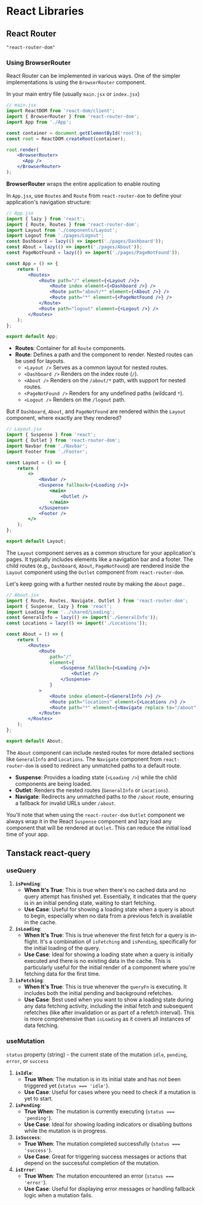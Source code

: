 # React Libraries





## React Router

`"react-router-dom"`



### Using BrowserRouter

React Router can be implemented in various ways. One of the simpler implementations is using the `BrowserRouter` component.

In your main entry file (usually `main.jsx` or `index.jsx`)

```jsx
// main.jsx
import ReactDOM from 'react-dom/client';
import { BrowserRouter } from 'react-router-dom';
import App from './App';

const container = document.getElementById('root');
const root = ReactDOM.createRoot(container);

root.render(
    <BrowserRouter>
      <App />
    </BrowserRouter>
);
```

**BrowserRouter** wraps the entire application to enable routing



In `App.jsx`, use `Routes` and `Route` from `react-router-dom` to define your application's navigation structure:

```jsx
// App.jsx
import { lazy } from 'react';
import { Route, Routes } from 'react-router-dom';
import Layout from './components/Layout';
import Logout from './pages/Logout';
const Dashboard = lazy(() => import('./pages/Dashboard'));
const About = lazy(() => import('./pages/About'));
const PageNotFound = lazy(() => import('./pages/PageNotFound'));

const App = () => {
    return (
        <Routes>
            <Route path="/" element={<Layout />}>
                <Route index element={<Dashboard />} />
                <Route path="about/*" element={<About />} />
                <Route path="*" element={<PageNotFound />} />
            </Route>
            <Route path="logout" element={<Logout />} />
        </Routes>
    );
};

export default App;
```

- **Routes**: Container for all `Route` components.
- **Route**: Defines a path and the component to render. Nested routes can be used for layouts.
  - `<Layout />` Serves as a common layout for nested routes.
  - `<Dashboard />` Renders on the index route (`/`).
  - `<About />` Renders on the `/about/*` path, with support for nested routes.
  - `<PageNotFound />` Renders for any undefined paths (wildcard `*`).
  - `<Logout />` Renders on the `/logout` path.



But if `Dashboard`, `About`, and `PageNotFound` are rendered within the `Layout` component, where exactly are they rendered?

```jsx
// Layout.jsx
import { Suspense } from 'react';
import { Outlet } from 'react-router-dom';
import Navbar from './Navbar';
import Footer from './Footer';

const Layout = () => {
    return (
        <>
            <Navbar />
            <Suspense fallback={<Loading />}>
                <main>
                    <Outlet />
                </main>
            </Suspense>
            <Footer />
        </>
    );
};

export default Layout;
```

The `Layout` component serves as a common structure for your application's pages. It typically includes elements like a navigation bar and a footer. The child routes (e.g., `Dashboard`, `About`, `PageNotFound`) are rendered inside the `Layout` component using the `Outlet` component from `react-router-dom`.



Let's keep going with a further nested route by making the `About` page..

```jsx
// About.jsx
import { Route, Routes, Navigate, Outlet } from 'react-router-dom';
import { Suspense, lazy } from 'react';
import Loading from '../shared/Loading';
const GeneralInfo = lazy(() => import('./GeneralInfo'));
const Locations = lazy(() => import('./Locations'));

const About = () => {
    return (
        <Routes>
            <Route
                path="/"
                element={
                    <Suspense fallback={<Loading />}>
                        <Outlet />
                    </Suspense>
                }
            >
                <Route index element={<GeneralInfo />} />
                <Route path="locations" element={<Locations />} />
                <Route path="*" element={<Navigate replace to="/about" />} />
            </Route>
        </Routes>
    );
};

export default About;
```

The `About` component can include nested routes for more detailed sections like `GeneralInfo` and `Locations`. The `Navigate` component from `react-router-dom` is used to redirect any unmatched paths to a default route.

- **Suspense**: Provides a loading state (`<Loading />`) while the child components are being loaded.
- **Outlet**: Renders the nested routes (`GeneralInfo` or `Locations`).
- **Navigate**: Redirects any unmatched paths to the `/about` route, ensuring a fallback for invalid URLs under `/about`.



You'll note that when using the `react-router-dom` `Outlet` component we always wrap it in the React `Suspense` component and lazy load any component that will be rendered at `Outlet`. This can reduce the initial load time of your app.



## Tanstack react-query

### useQuery

1. **`isPending`**:
   - **When It's True**: This is true when there's no cached data and no query attempt has finished yet. Essentially, it indicates that the query is in an initial pending state, waiting to start fetching.
   - **Use Case**: Useful for showing a loading state when a query is about to begin, especially when no data from a previous fetch is available in the cache.
2. **`isLoading`**:
   - **When It's True**: This is true whenever the first fetch for a query is in-flight. It's a combination of `isFetching` and `isPending`, specifically for the initial loading of the query.
   - **Use Case**: Ideal for showing a loading state when a query is initially executed and there is no existing data in the cache. This is particularly useful for the initial render of a component where you're fetching data for the first time.
3. **`isFetching`**:
   - **When It's True**: This is true whenever the `queryFn` is executing. It includes both the initial pending and background refetches.
   - **Use Case**: Best used when you want to show a loading state during any data fetching activity, including the initial fetch and subsequent refetches (like after invalidation or as part of a refetch interval). This is more comprehensive than `isLoading` as it covers all instances of data fetching.

### useMutation

`status` property (string) -  the current state of the mutation `idle`, `pending`, `error`, or `success`



1. **`isIdle`**:
   - **True When**: The mutation is in its initial state and has not been triggered yet (`status === 'idle'`).
   - **Use Case**: Useful for cases where you need to check if a mutation is yet to start.
2. **`isPending`**:
   - **True When**: The mutation is currently executing (`status === 'pending'`).
   - **Use Case**: Ideal for showing loading indicators or disabling buttons while the mutation is in progress.
3. **`isSuccess`**:
   - **True When**: The mutation completed successfully (`status === 'success'`).
   - **Use Case**: Great for triggering success messages or actions that depend on the successful completion of the mutation.
4. **`isError`**:
   - **True When**: The mutation encountered an error (`status === 'error'`).
   - **Use Case**: Useful for displaying error messages or handling fallback logic when a mutation fails.

